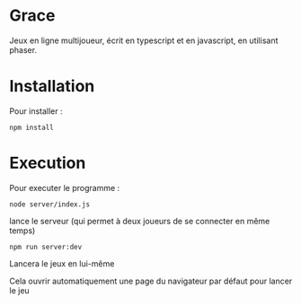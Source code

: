 # Grace


Jeux en ligne multijoueur, écrit en typescript et en javascript, en utilisant phaser.

Installation
============

Pour installer :
```
npm install
```

Execution
=========

Pour executer le programme :
```
node server/index.js
```
lance le serveur (qui permet à deux joueurs de se connecter en même temps)

```
npm run server:dev
```
Lancera le jeux en lui-même

Cela ouvrir automatiquement une page du navigateur par défaut
pour lancer le jeu